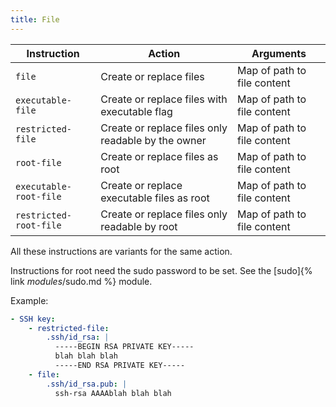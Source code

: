 ```yaml
---
title: File
---
```


| Instruction            | Action                                             | Arguments                   |
| ---------------------- | -------------------------------------------------- | --------------------------- |
| `file`                 | Create or replace files                            | Map of path to file content |
| `executable-file`      | Create or replace files with executable flag       | Map of path to file content |
| `restricted-file`      | Create or replace files only readable by the owner | Map of path to file content |
| `root-file`            | Create or replace files as root                    | Map of path to file content |
| `executable-root-file` | Create or replace executable files as root         | Map of path to file content |
| `restricted-root-file` | Create or replace files only readable by root      | Map of path to file content |

All these instructions are variants for the same action.

Instructions for root need the sudo password to be set. See the [sudo]{% link _modules_/sudo.md %} module.

Example:

```yaml
- SSH key:
    - restricted-file:
        .ssh/id_rsa: |
          -----BEGIN RSA PRIVATE KEY-----
          blah blah blah
          -----END RSA PRIVATE KEY-----
    - file:
        .ssh/id_rsa.pub: |
          ssh-rsa AAAAblah blah blah
```
